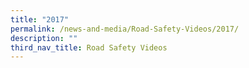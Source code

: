 ```yaml
---
title: "2017"
permalink: /news-and-media/Road-Safety-Videos/2017/
description: ""
third_nav_title: Road Safety Videos
---
```

